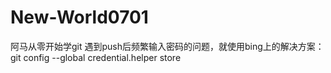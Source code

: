 # New-World0701
阿马从零开始学git
遇到push后频繁输入密码的问题，就使用bing上的解决方案：git config --global credential.helper store


